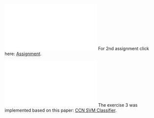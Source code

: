 <object data="project.pdf" type="application/pdf" width="700px" height="700px">
    <embed src="project.pdf">
        For 2nd assignment click here: <a href="project.pdf">Assignment</a>.</p>
    </embed>
</object>
<object data="hybrid_CNN–SVM_classifier.pdf" type="application/pdf" width="700px" height="700px">
    <embed src="hybrid_CNN–SVM_classifier.pdf">
        The exercise 3 was implemented based on this paper: <a href="hybrid_CNN–SVM_classifier.pdf">CCN SVM Classifier</a>.</p>
    </embed>
</object>
